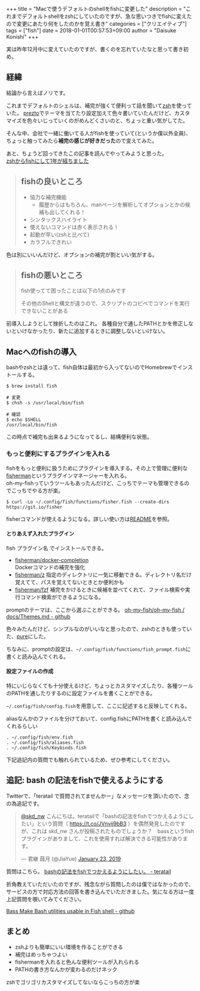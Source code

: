 +++
title = "Macで使うデフォルトのshellをfishに変更した"
description = "これまでデフォルトshellをzshにしていたのですが、急な思いつきでfishに変えたので変更にあたり何をしたのかを覚え書き"
categories = ["クリエイティブ"]
tags = ["fish"]
date = 2018-01-01T00:57:53+09:00
author = "Daisuke Konishi"
+++

実は昨年12月中に変えていたのですが、書くのを忘れていたなと思って書き初め。

## 経緯
結論から言えばノリです。

これまでデフォルトのシェルは、補完が強くて便利って話を聞いて[zsh](http://www.zsh.org/)を使っていた。
[prezto](https://github.com/sorin-ionescu/prezto)でテーマを当てたり設定加えて色々書いていたんだけど、カスタマイズを色々いじっていくのがめんどくさいのと、ちょっと重い気がしてた。

そんな中、会社で一緒に働いてる人がfishを使っていて(というか僕以外全員)、ちょっと触ってみたら**補完の感じが好きだった**ので変えてみた。

あと、ちょうど回ってきたこの記事を読んでやってみようと思った。  
[zshからfishにして1年が経ちました](http://deepblue-will.hatenablog.com/entry/fish)

> ## fishの良いところ
> - 協力な補完機能
>     - 履歴からはもちろん、manページを解析してオプションとかの候補も出してくれる！
> - シンタックスハイライト
> - 使えないコマンドは赤く表示される！
> - 起動が早い(zshと比べて)
> - カラフルできれい

色は別にいいんだけど、オプションの補完が割といい気がする。

> ## fishの悪いところ
> fish使ってて困ったことは以下の1点のみです
>
> その他のShellと構文が違うので、スクリプトのコピペでコマンドを実行できないことがある

前導入しようとして挫折したのはこれ。
各種自分で通したPATHとかを修正しないといけなかったり、新たに追加するときに調整しないといけない。

## Macへのfishの導入

bashやzshとは違って、fish自体は最初から入ってないのでHomebrewでインストールする。

```
$ brew install fish
```

```
# 変更
$ chsh -s /usr/local/bin/fish

# 確認
$ echo $SHELL
/usr/local/bin/fish
```

この時点で補完も出来るようになってるし、結構便利な状態。

### もっと便利にするプラグインを入れる
fishをもっと便利に扱うためにプラグインを導入する。その上で管理に便利な[fisherman](https://github.com/fisherman/fisherman)というプラグインマネージャーを入れる。  
oh-my-fishっていうツールもあったんだけど、こっちでテーマも管理できるのでこっちでやる方が楽。

```
$ curl -Lo ~/.config/fish/functions/fisher.fish --create-dirs https://git.io/fisher
```

fisherコマンドが使えるようになる。詳しい使い方は[README](https://github.com/fisherman/fisherman/blob/master/README.md)を参照。

#### とりあえず入れたプラグイン
fish プラグイン名 でインストールできる。

- [fisherman/docker-completion](https://github.com/fisherman/docker-completion)  
Dockerコマンドの補完を強化
- [fisherman/z](https://github.com/fisherman/z)
指定のディレクトリに一気に移動できる。ディレクトリ名だけ覚えてて、パスを覚えてないときとか便利かも
- [fisherman/fzf](https://github.com/fisherman/fzf)
補完をかけるときに候補を並べてくれて、ファイル検索や実行コマンド検索ができるようになる。

promptのテーマは、ここから選ぶことができる。
[oh-my-fish/oh-my-fish / docs/Themes.md - github](https://github.com/oh-my-fish/oh-my-fish/blob/master/docs/Themes.md)

色々みたんだけど、シンプルなのがいいなと思ったので、zshのときも使っていた、[pure](https://github.com/rafaelrinaldi/pure)にした。

ちなみに、promptの設定は、``~/.config/fish/functions/fish_prompt.fish``に書くと読み込んでくれる。

#### 設定ファイルの作成
特にいじらなくても十分使えるけど、ちょっとカスタマイズしたり、各種ツールのPATHを通したりするのに設定ファイルを書くことができる。

``~/.config/fish/config.fish``を用意して、ここに記述すると反映してくれる。

aliasなんかのファイルを分けておいて、config.fishにPATHを書くと読み込んでくれるらしい

```
. ~/.config/fish/env.fish
. ~/.config/fish/aliases.fish
. ~/.config/fish/Keybinds.fish
```

下記追記内の質問でも触れられているため、ぜひ参考にしてください。

## 追記: bash の記法をfishで使えるようにする
Twitterで、「teratail で質問されてませんかー」なメッセージを頂いたので、念の為追記です。

<blockquote class="twitter-tweet" data-partner="tweetdeck"><p lang="ja" dir="ltr"><a href="https://twitter.com/skd_nw?ref_src=twsrc%5Etfw">@skd_nw</a> こんにちは。teratailで「bashの記法をfishでつかえるようにしたい」という質問（ <a href="https://t.co/JVnvij9bB3">https://t.co/JVnvij9bB3</a> ）を偶然発見したのですが、これは skd_nw さんが投稿されたものでしょうか？　bassというfishプラグインがありまして、これを使用すれば解決できる可能性があります。</p>&mdash; 君継 葭月 (@JiaYue) <a href="https://twitter.com/JiaYue/status/1088049755102404608?ref_src=twsrc%5Etfw">January 23, 2019</a></blockquote>
<script async src="https://platform.twitter.com/widgets.js" charset="utf-8"></script>

質問はこちら。
[bashの記法をfishでつかえるようにしたい。 - teratail](https://teratail.com/questions/161596)

折角教えていただいたのですが、残念ながら質問したのは僕ではなかったので、サービスの方で対応方法の回答を書き込んでいただきました。気になる方は一度上記質問を覗いてみてください。

[Bass  Make Bash utilities usable in Fish shell - github](https://github.com/edc/bass)

## まとめ

- zshよりも簡単にいい環境を作ることができる
- 補完はめっちゃつよい
- fishermanを入れると色んな便利ツールが入れられる
- PATHの書き方なんかが変わるのだけネック

zshでゴリゴリカスタマイズしてないならこっちの方が楽